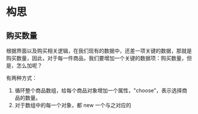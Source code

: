 # 构思

## 购买数量

根据界面以及购买相关逻辑，在我们现有的数据中，还差一项关键的数据，那就是购买数量，因此，对于每一件商品，我们要增加一个关键的数据项：购买数量，但是，怎么加呢？

有两种方式：
1. 循环整个商品数组，给每个商品对象增加一个属性，"choose"，表示选择商品的数量。
2. 对于数组中的每一个对象，都 new 一个与之对应的 